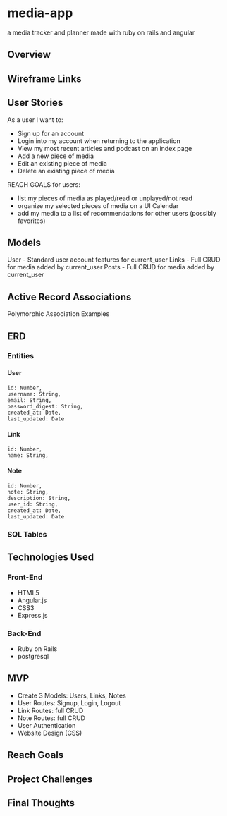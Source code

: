 # media-app
a media tracker and planner made with ruby on rails and angular

## Overview

## Wireframe Links

## User Stories

As a user I want to:

- Sign up for an account
- Login into my account when returning to the application
- View my most recent articles and podcast on an index page
- Add a new piece of media
- Edit an existing piece of media
- Delete an existing piece of media


REACH GOALS for users:
- list my pieces of media as played/read or unplayed/not read
- organize my selected pieces of media on a UI Calendar
- add my media to a list of recommendations for other users (possibly favorites)

## Models
User - Standard user account features for current_user
Links - Full CRUD for media added by current_user
Posts - Full CRUD for media added by current_user


## Active Record Associations

Polymorphic Association Examples

## ERD

### Entities
#### User
```
id: Number,
username: String,
email: String,
password_digest: String,
created_at: Date,
last_updated: Date
```

#### Link
```
id: Number,
name: String,
```

#### Note
```
id: Number,
note: String,
description: String,
user_id: String,
created_at: Date,
last_updated: Date
```

### SQL Tables


## Technologies Used
### Front-End
- HTML5
- Angular.js
- CSS3
- Express.js

### Back-End
- Ruby on Rails
- postgresql

## MVP
- Create 3 Models: Users, Links, Notes
- User Routes: Signup, Login, Logout
- Link Routes: full CRUD
- Note Routes: full CRUD
- User Authentication
- Website Design (CSS)

## Reach Goals


## Project Challenges

## Final Thoughts  
